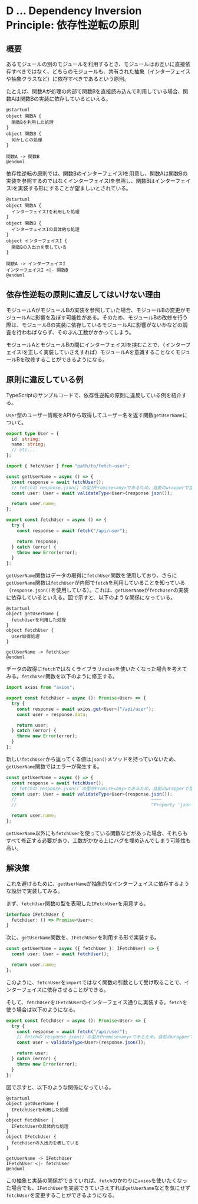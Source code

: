 # D … Dependency Inversion Principle: 依存性逆転の原則

## 概要

あるモジュールの別のモジュールを利用するとき、モジュールはお互いに直接依存すべきではなく、どちらのモジュールも、共有された抽象（インターフェイスや抽象クラスなど）に依存すべきであるという原則。

たとえば、関数Aが処理の内部で関数Bを直接読み込んで利用している場合、関数Aは関数Bの実装に依存しているといえる。

```puml
@startuml
object 関数A {
  関数Bを利用した処理
}
object 関数B {
  何かしらの処理
}

関数A -> 関数B
@enduml
```

依存性逆転の原則では、関数BのインターフェイスIを用意し、関数Aは関数Bの実装を参照するのではなくインターフェイスIを参照し、関数BはインターフェイスIを実装する形にすることが望ましいとされている。

```puml
@startuml
object 関数A {
  インターフェイスIを利用した処理
}
object 関数B {
  インターフェイスIの具体的な処理
}
object インターフェイスI {
  関数Bの入出力を表している
}

関数A -> インターフェイスI
インターフェイスI <|- 関数B
@enduml
```

## 依存性逆転の原則に違反してはいけない理由

モジュールAがモジュールBの実装を参照していた場合、モジュールBの変更がモジュールAに影響を及ぼす可能性がある。そのため、モジュールBの改修を行う際は、モジュールBの実装に依存しているモジュールAに影響がないかなどの調査を行わねばならず、そのぶん工数がかかってしまう。

モジュールAとモジュールBの間にインターフェイスIを挟むことで、（インターフェイスIを正しく実装していさえすれば）モジュールAを意識することなくモジュールBを改修することができるようになる。

## 原則に違反している例

TypeScriptのサンプルコードで、依存性逆転の原則に違反している例を紹介する。

`User`型のユーザー情報をAPIから取得してユーザー名を返す関数`getUserName`について。

```typescript
export type User = {
  id: string;
  name: string;
  // etc...
};
```

```typescript
import { fetchUser } from "path/to/fetch-user";

const getUserName = async () => {
  const response = await fetchUser();
  // fetchの`response.json()`の型がPromise<any>であるため、自前のwrapperで型をつける
  const user: User = await validateType<User>(response.json());

  return user.name;
};
```

```typescript
export const fetchUser = async () => {
  try {
    const response = await fetch("/api/user");

    return response;
  } catch (error) {
    throw new Error(error);
  }
};
```

`getUserName`関数はデータの取得に`fetchUser`関数を使用しており、さらに`getUserName`関数は`fetchUser`が内部で`fetch`を利用していることを知っている（`response.json()`を使用している）。これは、`getUserName`が`fetchUser`の実装に依存しているといえる。図で示すと、以下のような関係になっている。

```puml
@startuml
object getUserName {
  fetchUserを利用した処理
}
object fetchUser {
  User取得処理
}

getUserName -> fetchUser
@enduml
```

データの取得に`fetch`ではなくライブラリ`axios`を使いたくなった場合を考えてみる。`fetchUser`関数を以下のように修正する。

```typescript
import axios from "axios";

export const fetchUser = async (): Promise<User> => {
  try {
    const response = await axios.get<User>("/api/user");
    const user = response.data;

    return user;
  } catch (error) {
    throw new Error(error);
  }
};
```

新しい`fetchUser`から返ってくる値は`json()`メソッドを持っていないため、`getUserName`関数ではエラーが発生する。

```typescript
const getUserName = async () => {
  const response = await fetchUser();
  // fetchの`response.json()`の型がPromise<any>であるため、自前のwrapperで型をつける
  const user: User = await validateType<User>(response.json());
  //                                                   ~~~~
  //                                                   ^Property 'json' does not exist on type 'User'.

  return user.name;
};
```

`getUserName`以外にも`fetchUser`を使っている関数などがあった場合、それらもすべて修正する必要があり、工数がかかる上にバグを埋め込んでしまう可能性も高い。

## 解決策

これを避けるために、`getUserName`が抽象的なインターフェイスに依存するような設計で実装してみる。

まず、`fetchUser`関数の型を表現した`IFetchUser`を用意する。

```typescript
interface IFetchUser {
  fetchUser: () => Promise<User>;
}
```

次に、`getUserName`関数を、`IFetchUser`を利用する形で実装する。

```typescript
const getUserName = async ({ fetchUser }: IFetchUser) => {
  const user: User = await fetchUser();

  return user.name;
};
```

このように、`fetchUser`を`import`ではなく関数の引数として受け取ることで、インターフェイスに依存させることができる。

そして、`fetchUser`を`IFetchUser`のインターフェイス通りに実装する。`fetch`を使う場合は以下のようになる。

```typescript
export const fetchUser = async (): Promise<User> => {
  try {
    const response = await fetch("/api/user");
    // fetchの`response.json()`の型がPromise<any>であるため、自前のwrapperで型をつける
    const user = validateType<User>(response.json());

    return user;
  } catch (error) {
    throw new Error(error);
  }
};
```

図で示すと、以下のような関係になっている。

```puml
@startuml
object getUserName {
  IFetchUserを利用した処理
}
object fetchUser {
  IFetchUserの具体的な処理
}
object IFetchUser {
  fetchUserの入出力を表している
}

getUserName -> IFetchUser
IFetchUser <|- fetchUser
@enduml
```

この抽象と実装の関係ができていれば、`fetch`のかわりに`axios`を使いたくなった場合でも、`IFetchUser`を実装できていさえすれば`getUserName`などを気にせず`fetchUser`を変更することができるようになる。
